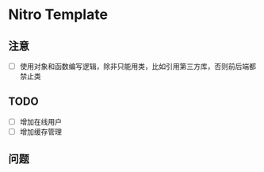 # Nitro Template

## 注意

- [ ] 使用对象和函数编写逻辑，除非只能用类，比如引用第三方库，否则前后端都禁止类

## TODO

- [ ] 增加在线用户
- [ ] 增加缓存管理

## 问题
